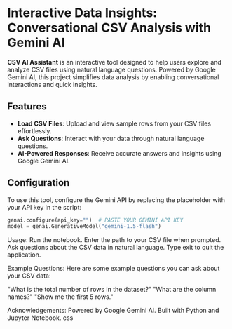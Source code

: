 # Interactive Data Insights: Conversational CSV Analysis with Gemini AI  

**CSV AI Assistant** is an interactive tool designed to help users explore and analyze CSV files using natural language questions. Powered by Google Gemini AI, this project simplifies data analysis by enabling conversational interactions and quick insights.  

## Features  
- **Load CSV Files**: Upload and view sample rows from your CSV files effortlessly.  
- **Ask Questions**: Interact with your data through natural language questions.  
- **AI-Powered Responses**: Receive accurate answers and insights using Google Gemini AI.  

## Configuration  
To use this tool, configure the Gemini API by replacing the placeholder with your API key in the script:  

```python : 
genai.configure(api_key="")  # PASTE YOUR GEMINI API KEY  
model = genai.GenerativeModel("gemini-1.5-flash")
``` 

Usage:
Run the notebook.
Enter the path to your CSV file when prompted.
Ask questions about the CSV data in natural language.
Type exit to quit the application.

Example Questions:
Here are some example questions you can ask about your CSV data:

"What is the total number of rows in the dataset?"
"What are the column names?"
"Show me the first 5 rows."

Acknowledgements:
Powered by Google Gemini AI.
Built with Python and Jupyter Notebook.
css
